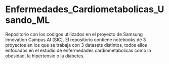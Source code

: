 # Enfermedades_Cardiometabolicas_Usando_ML
Repositorio con los codigos utilizados en el proyecto de Samsung Innovation Campus AI (SIC).  El repositorio contiene notebooks de 3 proyectos en los que se trabaja con 3 datasets distintos, todos ellos enfocados en el estudio de enfermedades cardiometabolicas como la obesidad, la hipertensio o la diabetes. 
